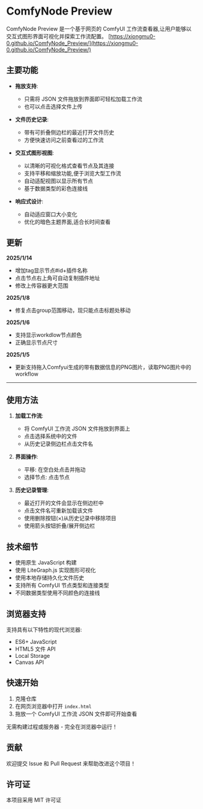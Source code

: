 
# ComfyNode Preview

ComfyNode Preview 是一个基于网页的 ComfyUI 工作流查看器,让用户能够以交互式图形界面可视化并探索工作流配置。
[https://xiongmu0-0.github.io/ComfyNode_Preview/](https://xiongmu0-0.github.io/ComfyNode_Preview/)

## 主要功能

- **拖放支持**: 
  - 只需将 JSON 文件拖放到界面即可轻松加载工作流
  - 也可以点击选择文件上传

- **文件历史记录**: 
  - 带有可折叠侧边栏的最近打开文件历史
  - 方便快速访问之前查看过的工作流

- **交互式图形视图**: 
  - 以清晰的可视化格式查看节点及其连接
  - 支持平移和缩放功能,便于浏览大型工作流
  - 自动适配视图以显示所有节点
  - 基于数据类型的彩色连接线

- **响应式设计**: 
  - 自动适应窗口大小变化
  - 优化的暗色主题界面,适合长时间查看
 
## 更新

**2025/1/14**

- 增加tag显示节点#id+插件名称
- 点击节点右上角可自动复制插件地址
- 修改上传容器更大范围

**2025/1/8**

- 修复点击group范围移动，现只能点击标题处移动

**2025/1/6**

- 支持显示workdlow节点颜色
- 正确显示节点尺寸

**2025/1/5**

- 更新支持拖入Comfyui生成的带有数据信息的PNG图片，读取PNG图片中的workflow

---

## 使用方法

1. **加载工作流**:
   - 将 ComfyUI 工作流 JSON 文件拖放到界面上
   - 点击选择系统中的文件
   - 从历史记录侧边栏点击文件名

2. **界面操作**:
   - 平移: 在空白处点击并拖动
   - 选择节点: 点击节点

3. **历史记录管理**:
   - 最近打开的文件会显示在侧边栏中
   - 点击文件名可重新加载该文件
   - 使用删除按钮(×)从历史记录中移除项目
   - 使用箭头按钮折叠/展开侧边栏

## 技术细节

- 使用原生 JavaScript 构建
- 使用 LiteGraph.js 实现图形可视化
- 使用本地存储持久化文件历史
- 支持所有 ComfyUI 节点类型和连接类型
- 不同数据类型使用不同颜色的连接线

## 浏览器支持

支持具有以下特性的现代浏览器:
- ES6+ JavaScript
- HTML5 文件 API
- Local Storage
- Canvas API

## 快速开始

1. 克隆仓库
2. 在网页浏览器中打开 `index.html`
3. 拖放一个 ComfyUI 工作流 JSON 文件即可开始查看

无需构建过程或服务器 - 完全在浏览器中运行！

## 贡献

欢迎提交 Issue 和 Pull Request 来帮助改进这个项目！

## 许可证

本项目采用 MIT 许可证
